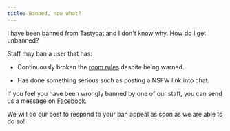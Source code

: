 ```yaml
---
title: Banned, now what?
---
```

I have been banned from Tastycat and I don't know why. How do I get unbanned?

Staff may ban a user that has:

 * Continuously broken the [room rules](/rules) despite being warned.

 * Has done something serious such as posting a NSFW link into chat.


If you feel you have been wrongly banned by one of our staff, you can send us a message on [Facebook](https://www.facebook.com/TastycatPlugdj).


We will do our best to respond to your ban appeal as soon as we are able to do so!
